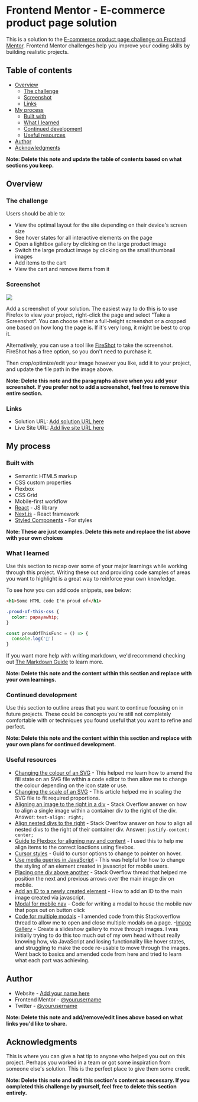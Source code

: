 # Frontend Mentor - E-commerce product page solution

This is a solution to the [E-commerce product page challenge on Frontend Mentor](https://www.frontendmentor.io/challenges/ecommerce-product-page-UPsZ9MJp6). Frontend Mentor challenges help you improve your coding skills by building realistic projects.

## Table of contents

- [Overview](#overview)
  - [The challenge](#the-challenge)
  - [Screenshot](#screenshot)
  - [Links](#links)
- [My process](#my-process)
  - [Built with](#built-with)
  - [What I learned](#what-i-learned)
  - [Continued development](#continued-development)
  - [Useful resources](#useful-resources)
- [Author](#author)
- [Acknowledgments](#acknowledgments)

**Note: Delete this note and update the table of contents based on what sections you keep.**

## Overview

### The challenge

Users should be able to:

- View the optimal layout for the site depending on their device's screen size
- See hover states for all interactive elements on the page
- Open a lightbox gallery by clicking on the large product image
- Switch the large product image by clicking on the small thumbnail images
- Add items to the cart
- View the cart and remove items from it

### Screenshot

![](./screenshot.jpg)

Add a screenshot of your solution. The easiest way to do this is to use Firefox to view your project, right-click the page and select "Take a Screenshot". You can choose either a full-height screenshot or a cropped one based on how long the page is. If it's very long, it might be best to crop it.

Alternatively, you can use a tool like [FireShot](https://getfireshot.com/) to take the screenshot. FireShot has a free option, so you don't need to purchase it. 

Then crop/optimize/edit your image however you like, add it to your project, and update the file path in the image above.

**Note: Delete this note and the paragraphs above when you add your screenshot. If you prefer not to add a screenshot, feel free to remove this entire section.**

### Links

- Solution URL: [Add solution URL here](https://your-solution-url.com)
- Live Site URL: [Add live site URL here](https://your-live-site-url.com)

## My process

### Built with

- Semantic HTML5 markup
- CSS custom properties
- Flexbox
- CSS Grid
- Mobile-first workflow
- [React](https://reactjs.org/) - JS library
- [Next.js](https://nextjs.org/) - React framework
- [Styled Components](https://styled-components.com/) - For styles

**Note: These are just examples. Delete this note and replace the list above with your own choices**

### What I learned

Use this section to recap over some of your major learnings while working through this project. Writing these out and providing code samples of areas you want to highlight is a great way to reinforce your own knowledge.

To see how you can add code snippets, see below:

```html
<h1>Some HTML code I'm proud of</h1>
```
```css
.proud-of-this-css {
  color: papayawhip;
}
```
```js
const proudOfThisFunc = () => {
  console.log('🎉')
}
```

If you want more help with writing markdown, we'd recommend checking out [The Markdown Guide](https://www.markdownguide.org/) to learn more.

**Note: Delete this note and the content within this section and replace with your own learnings.**

### Continued development

Use this section to outline areas that you want to continue focusing on in future projects. These could be concepts you're still not completely comfortable with or techniques you found useful that you want to refine and perfect.

**Note: Delete this note and the content within this section and replace with your own plans for continued development.**

### Useful resources

- [Changing the colour of an SVG](https://stackoverflow.com/questions/22252472/how-to-change-the-color-of-an-svg-element#:~:text=You%20can't%20change%20the,or%20using%20inline.) - This helped me learn how to amend the fill state on an SVG file within a code editor to then allow me to change the colour depending on the icon state or use.
- [Changing the scale of an SVG](https://css-tricks.com/scale-svg/) - This article helped me in scaling the SVG file to fit required proportions.
- [Aligning an image to the right in a div](https://stackoverflow.com/questions/3254595/how-to-align-img-inside-the-div-to-the-right) - Stack Overflow answer on how to align a single image within a container div to the right of the div. Answer: `text-align: right;`
- [Align nested divs to the right](https://stackoverflow.com/questions/7693224/how-do-i-right-align-div-elements) - Stack Overlfow answer on how to align all nested divs to the right of their container div. Answer: `justify-content: center;`
- [Guide to Flexbox for aligning nav and content](https://css-tricks.com/snippets/css/a-guide-to-flexbox/) - I used this to help me align items to the correct loactions using flexbox.
- [Cursor styles](https://www.w3schools.com/cssref/pr_class_cursor.asp) - Guid to cursor options to change to pointer on hover.
- [Use media queries in JavaScript](https://www.w3schools.com/howto/howto_js_media_queries.asp) - This was helpful for how to change the styling of an element created in javascript for mobile users.
- [Placing one div above another](https://stackoverflow.com/questions/48474/how-do-i-position-one-image-on-top-of-another-in-html#:~:text=As%20the%20simplest%20solution.,left%20of%20the%20first%20image.) - Stack Overflow thread that helped me position the next and previous arrows over the main image div on mobile.
- [Add an ID to a newly created element](https://www.educative.io/edpresso/how-to-add-an-id-to-element-in-javascript) - How to add an ID to the main image  created via javascript.
- [Modal for mobile nav](https://www.w3schools.com/howto/howto_css_modals.asp) - Code for writing a modal to house the mobile nav that pops out on button click
- [Code for multiple modals](https://stackoverflow.com/questions/40645032/creating-multiple-modals-on-a-single-page) - I amended code from this Stackoverflow thread to allow me to open and close multiple modals on a page.
-[Image Gallery](https://www.w3schools.com/howto/howto_js_slideshow_gallery.asp) - Create a slideshow gallery to move through images. I was initially trying to do this too much out of my own head without really knowing how, via JavaScript and losing functionality like hover states, and struggling to make the code re-usable to move through the images. Went back to basics and amended code from here and tried to learn what each part was achieving. 


## Author

- Website - [Add your name here](https://www.your-site.com)
- Frontend Mentor - [@yourusername](https://www.frontendmentor.io/profile/yourusername)
- Twitter - [@yourusername](https://www.twitter.com/yourusername)

**Note: Delete this note and add/remove/edit lines above based on what links you'd like to share.**

## Acknowledgments

This is where you can give a hat tip to anyone who helped you out on this project. Perhaps you worked in a team or got some inspiration from someone else's solution. This is the perfect place to give them some credit.

**Note: Delete this note and edit this section's content as necessary. If you completed this challenge by yourself, feel free to delete this section entirely.**
